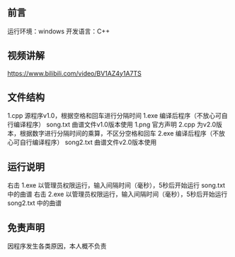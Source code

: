 ## 前言
运行环境：windows
开发语言：C++

## 视频讲解
<https://www.bilibili.com/video/BV1AZ4y1A7TS>

## 文件结构
1.cpp 源程序v1.0，根据空格和回车进行分隔时间
1.exe 编译后程序（不放心可自行编译程序）
song.txt 曲谱文件v1.0版本使用
1.png 官方声明
2.cpp 为v2.0版本，根据数字进行分隔时间的乘算，不区分空格和回车
2.exe 编译后程序（不放心可自行编译程序）
song2.txt 曲谱文件v2.0版本使用

## 运行说明
右击 1.exe 以管理员权限运行，输入间隔时间（毫秒），5秒后开始运行 song.txt 中的曲谱
右击 2.exe 以管理员权限运行，输入间隔时间（毫秒），5秒后开始运行 song2.txt 中的曲谱

## 免责声明
因程序发生各类原因，本人概不负责